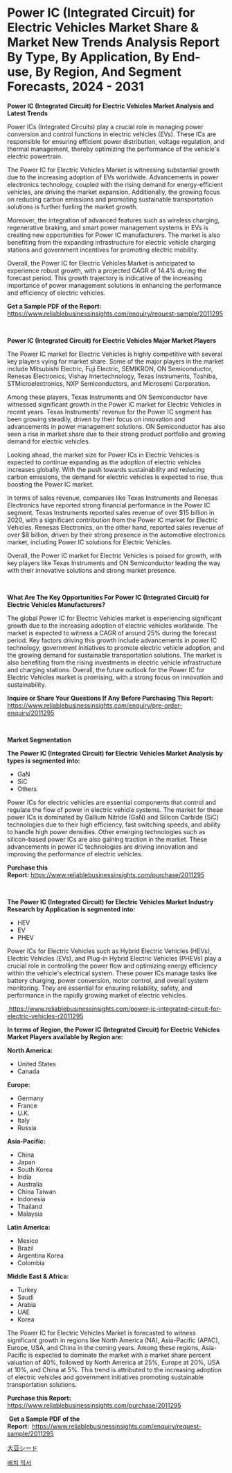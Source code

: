 <p><h1>Power IC (Integrated Circuit) for Electric Vehicles Market Share & Market New Trends Analysis Report By Type, By Application, By End-use, By Region, And Segment Forecasts, 2024 - 2031</h1></p><p><strong>Power IC (Integrated Circuit) for Electric Vehicles Market Analysis and Latest Trends</strong></p>
<p><p>Power ICs (Integrated Circuits) play a crucial role in managing power conversion and control functions in electric vehicles (EVs). These ICs are responsible for ensuring efficient power distribution, voltage regulation, and thermal management, thereby optimizing the performance of the vehicle's electric powertrain.</p><p>The Power IC for Electric Vehicles Market is witnessing substantial growth due to the increasing adoption of EVs worldwide. Advancements in power electronics technology, coupled with the rising demand for energy-efficient vehicles, are driving the market expansion. Additionally, the growing focus on reducing carbon emissions and promoting sustainable transportation solutions is further fueling the market growth.</p><p>Moreover, the integration of advanced features such as wireless charging, regenerative braking, and smart power management systems in EVs is creating new opportunities for Power IC manufacturers. The market is also benefiting from the expanding infrastructure for electric vehicle charging stations and government incentives for promoting electric mobility.</p><p>Overall, the Power IC for Electric Vehicles Market is anticipated to experience robust growth, with a projected CAGR of 14.4% during the forecast period. This growth trajectory is indicative of the increasing importance of power management solutions in enhancing the performance and efficiency of electric vehicles.</p></p>
<p><strong>Get a Sample PDF of the Report:&nbsp;</strong> <a href="https://www.reliablebusinessinsights.com/enquiry/request-sample/2011295">https://www.reliablebusinessinsights.com/enquiry/request-sample/2011295</a></p>
<p>&nbsp;</p>
<p><strong>Power IC (Integrated Circuit) for Electric Vehicles Major Market Players</strong></p>
<p><p>The Power IC market for Electric Vehicles is highly competitive with several key players vying for market share. Some of the major players in the market include Mitsubishi Electric, Fuji Electric, SEMIKRON, ON Semiconductor, Renesas Electronics, Vishay Intertechnology, Texas Instruments, Toshiba, STMicroelectronics, NXP Semiconductors, and Microsemi Corporation.</p><p>Among these players, Texas Instruments and ON Semiconductor have witnessed significant growth in the Power IC market for Electric Vehicles in recent years. Texas Instruments' revenue for the Power IC segment has been growing steadily, driven by their focus on innovation and advancements in power management solutions. ON Semiconductor has also seen a rise in market share due to their strong product portfolio and growing demand for electric vehicles.</p><p>Looking ahead, the market size for Power ICs in Electric Vehicles is expected to continue expanding as the adoption of electric vehicles increases globally. With the push towards sustainability and reducing carbon emissions, the demand for electric vehicles is expected to rise, thus boosting the Power IC market.</p><p>In terms of sales revenue, companies like Texas Instruments and Renesas Electronics have reported strong financial performance in the Power IC segment. Texas Instruments reported sales revenue of over $15 billion in 2020, with a significant contribution from the Power IC market for Electric Vehicles. Renesas Electronics, on the other hand, reported sales revenue of over $8 billion, driven by their strong presence in the automotive electronics market, including Power IC solutions for Electric Vehicles.</p><p>Overall, the Power IC market for Electric Vehicles is poised for growth, with key players like Texas Instruments and ON Semiconductor leading the way with their innovative solutions and strong market presence.</p></p>
<p>&nbsp;</p>
<p><strong>What Are The Key Opportunities For Power IC (Integrated Circuit) for Electric Vehicles Manufacturers?</strong></p>
<p><p>The global Power IC for Electric Vehicles market is experiencing significant growth due to the increasing adoption of electric vehicles worldwide. The market is expected to witness a CAGR of around 25% during the forecast period. Key factors driving this growth include advancements in power IC technology, government initiatives to promote electric vehicle adoption, and the growing demand for sustainable transportation solutions. The market is also benefiting from the rising investments in electric vehicle infrastructure and charging stations. Overall, the future outlook for the Power IC for Electric Vehicles market is promising, with a strong focus on innovation and sustainability.</p></p>
<p><strong>Inquire or Share Your Questions If Any Before Purchasing This Report:</strong> <a href="https://www.reliablebusinessinsights.com/enquiry/pre-order-enquiry/2011295">https://www.reliablebusinessinsights.com/enquiry/pre-order-enquiry/2011295</a></p>
<p>&nbsp;</p>
<p><strong>Market Segmentation</strong></p>
<p><strong>The Power IC (Integrated Circuit) for Electric Vehicles Market Analysis by types is segmented into:</strong></p>
<p><ul><li>GaN</li><li>SiC</li><li>Others</li></ul></p>
<p><p>Power ICs for electric vehicles are essential components that control and regulate the flow of power in electric vehicle systems. The market for these power ICs is dominated by Gallium Nitride (GaN) and Silicon Carbide (SiC) technologies due to their high efficiency, fast switching speeds, and ability to handle high power densities. Other emerging technologies such as silicon-based power ICs are also gaining traction in the market. These advancements in power IC technologies are driving innovation and improving the performance of electric vehicles.</p></p>
<p><strong>Purchase this Report:&nbsp;</strong><a href="https://www.reliablebusinessinsights.com/purchase/2011295">https://www.reliablebusinessinsights.com/purchase/2011295</a></p>
<p>&nbsp;</p>
<p><strong>The Power IC (Integrated Circuit) for Electric Vehicles Market Industry Research by Application is segmented into:</strong></p>
<p><ul><li>HEV</li><li>EV</li><li>PHEV</li></ul></p>
<p><p>Power ICs for Electric Vehicles such as Hybrid Electric Vehicles (HEVs), Electric Vehicles (EVs), and Plug-in Hybrid Electric Vehicles (PHEVs) play a crucial role in controlling the power flow and optimizing energy efficiency within the vehicle's electrical system. These power ICs manage tasks like battery charging, power conversion, motor control, and overall system monitoring. They are essential for ensuring reliability, safety, and performance in the rapidly growing market of electric vehicles.</p></p>
<p><a href="https://www.reliablebusinessinsights.com/power-ic-integrated-circuit-for-electric-vehicles-r2011295">&nbsp;https://www.reliablebusinessinsights.com/power-ic-integrated-circuit-for-electric-vehicles-r2011295</a></p>
<p><strong>In terms of Region, the Power IC (Integrated Circuit) for Electric Vehicles Market Players available by Region are:</strong></p>
<p>
    <p> <strong> North America: </strong>
        <ul>
            <li>United States</li>
            <li>Canada</li>
        </ul>
        </p> 
    <p> <strong> Europe: </strong>
        <ul>
            <li>Germany</li>
            <li>France</li>
            <li>U.K.</li>
            <li>Italy</li>
            <li>Russia</li>
        </ul>
        </p> 
    <p> <strong> Asia-Pacific: </strong>
        <ul>
            <li>China</li>
            <li>Japan</li>
            <li>South Korea</li>
            <li>India</li>
            <li>Australia</li>
            <li>China Taiwan</li>
            <li>Indonesia</li>
            <li>Thailand</li>
            <li>Malaysia</li>
        </ul>
        </p> 
    <p> <strong> Latin America: </strong>
        <ul>
            <li>Mexico</li>
            <li>Brazil</li>
            <li>Argentina Korea</li>
            <li>Colombia</li>
        </ul>
        </p> 
    <p> <strong> Middle East & Africa: </strong>
        <ul>
            <li>Turkey</li>
            <li>Saudi</li>
            <li>Arabia</li>
            <li>UAE</li>
            <li>Korea</li>
        </ul>
    </p>
    </p>
<p><p>The Power IC for Electric Vehicles Market is forecasted to witness significant growth in regions like North America (NA), Asia-Pacific (APAC), Europe, USA, and China in the coming years. Among these regions, Asia-Pacific is expected to dominate the market with a market share percent valuation of 40%, followed by North America at 25%, Europe at 20%, USA at 10%, and China at 5%. This trend is attributed to the increasing adoption of electric vehicles and government initiatives promoting sustainable transportation solutions.</p></p>
<p><strong>Purchase this Report: </strong><a href="https://www.reliablebusinessinsights.com/purchase/2011295">https://www.reliablebusinessinsights.com/purchase/2011295</a></p>
<p>&nbsp;<strong>Get a Sample PDF of the Report:&nbsp;&nbsp;</strong><a href="https://www.reliablebusinessinsights.com/enquiry/request-sample/2011295">https://www.reliablebusinessinsights.com/enquiry/request-sample/2011295</a></p>
<p><strong></strong></p>
<p><p><a href="https://github.com/oafhukehf4709715/Market-Research-Report-List-3/blob/main/749623532008.md">大豆シード</a></p><p><a href="https://github.com/gambitz1998/Market-Research-Report-List-2/blob/main/524396041710.md">배치 믹서</a></p></p>